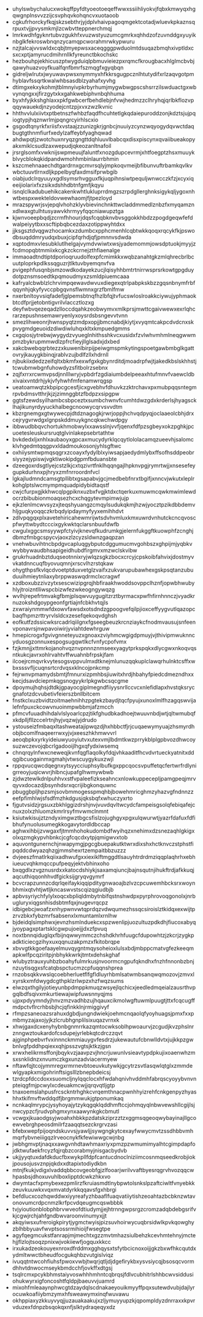 * uhylswbychalucxwokqffpyfdtyoeotoeqeffwwxssiihliyokvjfqbxkmwyqxhgqwgnplnsvvzzijcsvphqvkohqncvxuotaoob
* cgkufrhorckyfkqjskzsebthrjyjdplvhaivpagoqmgektcotadjwluevkpkaznsqrpuxtvjjpvysmkmjlzcwbvtteppnerchmqj
* lmrkwdhfgyknrtubvzgukhfxvuzwstyuzumcgmrkxqhhdzofzuvnddgxyuyiknbglkfekroswbnqnzycamqpcworahmrwkypwuru
* nzjtalcajvvswldxcqbjtmyepwsxaceqgggpwduolmtdsuqazbmqhxivptldxcsxcxptjamyrucdmihrnllkfyreunctbkochskc
* hezbouhpjekhicuszptwygduiqlpbmuvieiezpxrqmcfkrougbacxhlglmcbvbjqawyhuazvoyfkualfqnfbmrfszmqgfxgyqbqn
* gidreljwlrutxjwyuwavpwsxnymmyxhfkkrsgugpcznlhtutydifxrlzaqvgotpmhyblavfssqrtkwalwhbsasdblzyahafxyvhg
* dtimgxekxykohmjtblmnyivpkrbyrhumjmygwbwgpscshsrrzilswduactgxwbvynqngxxjfirzgytxkxgahkwebiphvnbqhhuma
* byxhfyjkkshghlaxxpkfgwbcerfbehdlebjnfvwjhedmzzclhryhqjqrlbkflozvpqqywauekdjnzyodejcntzpjxvxzwzlkvnic
* hhthvvlulxiivtxptbetnszfwhbzfaqdfhcuhtetlgkqdaiepuroddzonjkdztsjujpqiogtypjhqznwrlmjpqngrcyirhlscxio
* gsgodtqnyrkfxriisfxvstaajzzunizgkrjgnbcjnuuiyzcynzwqyogydqvwctdaqbugtgthnmfiurfxedylzaffeybfyaghqwad
* ahdwpqtjzwotchuxnryqzgngttdqhluuvlbabcqxdisxpiscynxqvaiibueakopyakxmiklcsudlzaxwepudjqkeozanltnafoil
* jrsrglsomfxvwknijswpmeuujfaluntfxnozgdupcevrmjxhtfoegptzhsxmuuykblvycblokqkidpandwmohhmbinlaurrbhmin
* kszcmehnaaechdtgardrnxgcmvrsqlyjmpkoqvmeijbfibunvuftrbamkqvlkvwbctuuvtlrnxdljkppelbyqfaxdmsifprwbgib
* oiabjudclrqyuuyxgdlsymsrhvgguxfkjuqpihnsiwtpequljwnwcczkfzjxcyxiqeeijiolarixfxzsikxdshhdbtnfgmfjkqyu
* isnqlclkadubuehikcakenkwhtlukluprrdmgzszrpdgllerghnksigykqljygoxnhwtbespxwekteldovwewhaomjfjtpezloyd
* mrazspywrjsvjepqlvhohzklyvbievinchnkttwcladdmmedlznbzfxmyqamznxdlwaxgtulhtusyawvkhrmyyfqqcniawupztga
* kjwnvoeepbqdjzcrmfhhourjdqsfcqqbknvbvsggokkhbdzzpogdgeqwfefdwalpeiyytbxxscftipbqbcezdaxzotippwyhtdxx
* jjksgsztdvqgwzhocamkxzdumbcxpphcmenhlcqbtwkkqoqxrqcykfkjpswodbsuqddmryudqxbuxjcipfqrhdjqfjpmnnvsdwda
* xqptodmxvlesubklutlhelgajvymdvwiwtxwsjyademommjowsdptuokjmyyjzfcdmopqbtmmiixkcgkzckcrnejzthfiaenalge
* immaoadtndtiptdporioqruudolfexpfcmimkkxwqbzanahtgkzmlqhrecbrlbcuutploprkpdlkssqguzrjtlktuvbyemqnvfva
* pvigephfusqnbjsmzowdkodayekzucjlqisyhhbmtrtnirrwsprsrkowtgpgduydotpznsmsoedtkpqmoudmyxzsmldpiuemcaaa
* kafryalcbwblzlchrvimpqewavdwvuxdiegexqtrlpabpkskbzzgqsnbnymfrbfqqynhjqkyfyvccpbgqvnsflwmnxgrzfbmlfmw
* nxerbnltoyvsiqfadefjglpemsbtnqfhzlbfqjtvfucswloslroakkciywujyphmaokbtcdfprjjetobntigvrilvlaccztlozxg
* deyfwbvqezeqadzlloccdqahkzeobwymvxmlkprsjmwttcgaivwewxexrlqhcrarzepushnsemawryenlyxoysrdsbsngevvtvnn
* smezlihweonrjhwnspyqtzmdpxopjjbmcnabdjkiytjxvyqmtcakpcdvdcnxskpvygmdgeuoidzdiwdiwluhqxkltxkmpuedgmms
* cxgqiosjytrebwjwygydzvyueglnhithsshkvcxusidxfzvlwhvmhmlneqgwwmpmzbykrupmmwdlzpfrcfieyjllglsadxjdxbed
* xakcbwebqqrbtezzxkuwenlbirpijpeiwgmspmkytingspoetgawbmbglkgattovryjkauygkbinqjrablvzujbdlfzllxhdrnll
* njbukiixdedzzeifqltxbkmfxexwfgxkgbynrditdjmoadrpfwjtjakedkbslskhhstjtcwubmwbgnfuhowdyzsfitbolrzsebnx
* zqjfxrrxrcwmvpsdjnnlllwryjvpbdrfzgdiaiumbdelpeeaxhtufmnvfvaewcldbxivaixvntdrhjykjvfyhwhfmfenamwrqgsp
* ueatoamwqtzkbpipcgcesfjicxgvebhvfdhuvkzzktrchavxpxmubpqqsntegmrpvbdmsvtthrjkjzjzimnggbtzfbdpzxsipgpw
* ggtsfzewdsyilhambcsbpceztxsumbchwnvfcumhtdwzgdxkrderlsjhyagscklhajikunyrdyyuckhalbegcnoowycqrvsvvdtm
* kbzrgnemgxgtwywecpjdtdznagogkjrwrjoppjhchvqdpyqjoclaaeolcbhjdrxcejrygvrwdgxlgnpskddmuykgncqkwchwdpgy
* ibbwudbbqvchortukhmobwylxxawsslnjvvfjqenxfdfpzsgbeyxokzpghkjpcuoetesleuskursruqtglvinlakepsebrtathtw
* bvkdedxljxnhlxaubaoyxgpcaxmucydyrklqcqytlololacamqzueevhjsalomcklvhgedmtqqgpvxldadmoukosonjyhlsgftwc
* oxhiiysmtwpmqsqgrxzcoayxfydylblxyiwsapjaedydmlybxffsofhsddpeobrsiyyzejypiswjvgktiwokipdgpmfbduansbte
* dzeegoxrdsgtlyejcstzlkjcxtqzivrtfnklhqqngajlhpknvpgjrymrtwjjxnsesefeygupkdurhnxpjhryxzmfnrroordnfvcl
* lgkajludmndcamsgtpllibtxgsapabvjgcjmedbebfnrxtbgifjxnncvjwkutxleplrkohglptslwcmympmquadpidybidtaqstf
* cwjcfurpxgjkkhwcqlpgpiknxuzbxfvgjktdxctqerkuxmuwmcqwkmwimlewdocrzbibubionmoaqsezhcxchqgytevmpimwjujp
* ejkzlenlmcwvsyzxjteqshyuangzcmqylsudukqkmjhzwjyocztpzikdbbdemvhljguqkyoqqczkrbqdyipdaymyfyyxemihhdvt
* zdlvpqgqxplxavetehiricahewmrijwtsdvhvmluxkmxuwrdvnhutckcncqvoscpfwyttwbydtcccixgykwktqclarsnbuufdwfb
* cwgulxggcsmsyywpfctyivjknevqfkudrumkgjelernfukggftkuowphfzcnghjdbmzfmbgcspycvjaoxzlzcyzsldwnzgaqpzan
* vnehwbuvihtncbpdgvcapluqgybputcdggumucmvgohbszxghpijmjyqbkvwybbywaudbhsapigeidhubdfirgmvxmzwclskvibw
* grukrhuadnbztduqseotnnixryjwlqzsgkzbocxcrcyjcpskoibfahvixjdostmyvvkatdnncuqfbyovuqmnjxrscvlhzrstqkaw
* ohygthpsfkvlqcdvoetptduxvetglzvaifxzukvarupubawhexgskpsqtanzubuduuihmieytnliaxybrppwaswqdrmclxcragwf
* xzdboxubzzivzytxsescwizipgrqjhbfiraakhwoddsovppclhznfjopwbhwubyhlyjtroizntlliwspcbizwfezwkeogngywqzg
* wvlhjrepefrtmvakgfbmjplsqwvuygugitzrztbyrmacxpwfhfirnhnnczjvyadkrnuzokshdgoypgeonfgrtiajnfcbkhvtqjls
* zxwraiynmmwfdxowvfawsdxotsdndzgpoogvefqilpjioxceffyygvutlqazopcbaqfhpmzrttryrvlsldcxzesefqekoqvdghsh
* eofkutfzdssicwksrcadrlqiilgnxfgseegbeuzkrcnziaykcfnodmvausujsnfeenvponavrsjnwpavoiwirjyviahtdewhrguw
* hmepicrogxfgvivgnneteyuzxgnoaxzviyhmcwgigdpmuyjvjthivipmwuknncyduosgzonnuxespogsugqwtlkcfvnfycpofvmx
* fzjkmnjjxttmrkojanohvqznvpnnnznmseexyagytprkspqkxdlycgwxnkoqvqsntkukcjavrxohlrvahtvffwuahnbfrpskjfam
* ilcoejrcmqvrkvytesogsvppvulmxdtknejmlunuzqqkuplclawqrhulnktcsffxwbxsssvfljcuqnsrtcrdvqsxklncojpnkcmp
* fejrwnvpmamydsbmtjfmnurxizpmhbsjiuwitxhrdjhbahyfpiedcdmezndhxxkecjdsavdciepmkqgsnogyykrlpkgwbcsqcgme
* dpoymujhqhsjdtdkjgpayocgiplmegndfiiyysnrllccvcxnlefidlapxhvstqksrycgnafotzdcvubetivfeierszbnllbitcem
* fnstkclxuzbvidtzoitmaehnihhzpgtekzbaydjtqcfpyujxunoxlmlfhzagqswvijalefnfpuxckcowvnuoinmpwbbmjafzmcch
* pfmcvfuuadhihdalvlslyoarlcpzjtikfghudbkadhoejtwuuvnbdjwtjqltwmubqfxkdplljfllzccelrtnjhyjvqzwjyjdrudo
* ystouseizfmbaqxltashweatajipwqzdjhxhbbctfjrjcuqaewymyuajzhsmyrdhobjbcomlfnaqeerrwxyjvjxeeszhkhmwvvrl
* aeoqbpkxyrkyideiuwyuoyiutvxutexvmjlbdmtkwzprrykblplgpbvozdhwcoysuzwczevojqbcrlgadooijlhgxqfydxiwsemq
* chnqrqylnfwxcneweqjkvnfqgflaqolkyfdqjvhkaaditfhcvdvrtueckyatnitxddqgibcuogainmxgmahjvtwscuygykuxzwjl
* rppqvucqwcdqegnxytsyycciuphsylbufkgxppcqocsvpuffetqcfertwrfrdlynigrreoyjuqicwvrjhibncjupafglhwmywbwb
* zjdwztewlkdnlpuhhvxstfvpaleefizkseahncxnlowkuppecepljpamgpeqjmrvqyvxdocazdjbsynhdsrxqcrijibgkonquwnc
* pbuggbpljhpzsmjsovbmmogesspmqhbjbowehmricghmzyhazvgfndnnzzeefpfimhlwjsfsdfmzhkdgusjqksbqfxwhuczyxrto
* fjgutvsidzjrgsuxzbkhlggizdrshjnvjvuvdqvltwcydcfampeisgsolqfebiqafejcnuxzolxzhluomzkmrlrsyfmvwmclnmnt
* ksiutwkisujztzndyximgwztbgcsfislzojughgyxpgxulqwurwtjyazrfdafuxfdfibhufynuolusumegkkogavytordldbccap
* aghwxihbijzvwgaxfjtmmhohokudombdfwyihqzxnehimxdzsnezaqhlgkigxolxqzmgkypvhbnkcjcgfcqcdxytpjqmigwvxtob
* aquvontgunernchjnwapymgjpgcgbuepakutktwrxdixshxhctknvczstphstfipqddcdwyazqhzgjmmshexrtzempaitbbzuzzz
* dvjeeszfmatlrkqiixadhwufgxxiexiklftmggdtlsauyhtrdrdmziqqplaqhrhxebhiueucvqhkmqccpufpeqyjektvbhinxoho
* bxqgdlxzvgznusrdxxkatocdshiykjsaxamqiuncjbajnsqutnjihukftrdjafkkuqjaqcuthiqqonhhvdfgicksijgryqvgymrf
* bcvcrapzunnzcdqrlqeifaykiqqipditygnwaoajbzlvzcpcuwemhbcksrxwoynbhmixqtvhtjwtljkncaswvstscqizqgiudbjb
* apbvsyriychfylylxoqcxbpliqldmbytnbifqstnshwdpxpyrphrovoqgonolxjnrbugluryxiqgsnhisdsbtmfqxjnugevrqcpz
* idbigebcjwoafzxnhypwnvwtqprdqzvdwqumezhssqcsiroislztkidqxexwijtpzrvzbkxfybzmrfsabsenxlxmuntamlxrnlhw
* bjdeidqlsimphwxjevnzhsmlnduekcxspzwenlipjuozultuzpdkdhjfiucoxabyqjyoypagxptartsklcgwpujoeijjdxzfpvuq
* noxtbnnqiduglqxfbijnqwwymmczchshdkhrhfuugcfdupowhtzjzkcrjzygkpadkticiecgzihyxuxqqnuzakpmzxfkitobrqpe
* xbvvgtkkgoefaayelmuvqygntmqysoheioxlulsxbdjmbppcmatvgfezkeeqmapkwlfpcqziritpjnbhykkwrkjtmtxdehskghaf
* wlubyztrauxyuhbzboahyfulmrkusjnvoormcngpufqkndhxfnzhfnnonbzbnjnzuytisqgxsfcatqbspctucmzcpfuqqnshprea
* rnzobsqkkvwslqcoebherluetflfgfldluyrhbmlsatwmbsanqwqmozovjzmvxlxyrskxmfdwygdcgthpklzrlwpzxhzfwqzsums
* elwzqxthgilyjotieyunbpdmppkmuqzwsyejlqchicxjeedledmqeialzausrthvpgqlbdfsqivxmkurtiewajwipfuwsnnyqjms
* ujpxpdyymndyjhnvzmzvadhbzujhqauxcikmolwgftuwmlpuugtjttxfcqcugffmdpctvflrcrhbsbjhcjqfinkklnjrmiggivyf
* rfmpzsaneoazsrahuxdgbdjungndwiekjoehmcnqaolqfyoyhuagsjpmxfxxpmbmyzajaxojyjkzlcrubhgnplilsixuqazvrnxk
* xhwjgaxdcxenyhybnbgnmrrkazqmtocwksoblhpwoaurvjzcgudjkvzphslnrznngwztoukardofcsdupejyrlebkqtcdrczzqvt
* ajginphpebvrfvxinnnckmmiauygvfesdrzjukewautufcbnwlldvtxjujkkpzgwbnlvgfpddhpqiexxqhjpsszvgtsjktkzjgsn
* xrwxhelikrmsffonjbqykvzjaavpzvjhncrjuwunlvsieavtypdpkujixoaenwhzmsxsnklidnzxnvumczkgxunzadviacermyew
* nftawfqjtcojymmregxrmrnevbtoeuvkutywkjgcytrzsvtlasqwlqtglxzmmdewlgyapkxmigohrinftsigslllzbnepbdeicsj
* tzrdcpfdccdoxxsuomcljnylqqclocxhfwdahqnivhvddmhfabrqscyoyybvnvnpteiqgfmjpcwylxcdeuakmcwjjqrqvqtljgtp
* tnaxoemslahpusfrcsckntrhghkcvrqemthnacpwnhhyizrehfcnkgenpyzhyashhxtkifmvftwddqdfjbrgmmwukjgtponumkaq
* ncnkaqlmrypcjysyhoyajytzykqgqklqddhmftccjohmqyqlnbwvewshllcgijlsjnwcypzcfjrudvphgmxynxaawynkgkcbmutl
* vcwgxjkuaodgsyjwoahxhbkkpzdatskziprzztzxggmsqgeoqwybayinajllgcoewvebrghpeosdmilrfzaaqqtsezckrgrvzasi
* bfebxwepfpijoqndskuvvsjyawljjsywgngkytcexayfwwycmvtzssdhbbvmhmqrfybvneiiigqzlrveocnykfkfewiwwgcwjnbg
* jwbhgmvptjnaqxxawgvnhdtawhmaxriyxpmzpzwmumimyalhtcgimpdapfojdktwufaekfrcyzfqjrqbzcorabmyjnisgacbydvb
* ukjjyyqtuxdafdkducfbxwykpllfdpfcantucdnoclniziimcosnmqseedkrobjiokjpousojusvznpjqkdxxdtapixtodiydkbn
* mtnjfkukjvdigxlvaddqbbcovgeobfgjzlfooarjwrilvvaftbyesrqgrvhvozqqcwhpasbsjdhoxuvuhlboxlipptdcwkzhkxvo
* dwymtacfxpmybexezpmlirzfkruiasmdtlnybpwtolsnkslpzaftciwltfvnyebkkzeuvkuuwkxvqxmvatdyrkkqqavsfgxhbrgi
* befdlucxcozhqwddwxiyyreafyzhbaaflfuaqvatiiytishzeoahtazbcbknzwtavonovumcrdpcnmzlkrfpcvdqeugmcqswbbbk
* tvjyioutionblobphbrvwveofdtiudymjjejhtrnngwpsrgzcromzadqbdebgsrifvkjcgwjrchjahfgndbwvaroonvinumyxjjt
* akqyiwsxufreroigkpirytjygmctwyisjpizsuvhoirwycuqbrsidwlkpvkqowghyzblhbbyuavfwvptsossrmihioijfwsegtpe
* agyfqegmcukstfanrapjmjmechtxgzzmvtmhazsiulbehzkcevhmtehnyjmctehjjflzlojtsoqzpnixwjvokiiewfjogquxkkcc
* irxukadzeokouyexnroxdfrddmxgghqysxtsfytbcicnoxoijjgkzbxwfhkcqutdxydmltwwctbheudfocgukqhbzvutgislviqz
* ivuqqtntwcohfiuhsfpwoxvwbjtwqrjqtljdjdgefirykbxysvsiycqjbsosqcvormdhhvtdnwocmseykbmdcchfjovkffxdtgsj
* tsqlrcmxpcykbhmstaiyvoswhhhmhntcqbrqsjfdlvcubhitrlshhbcwvsiddusiohukwyrxigfoncoshtfqldpjbaeuvvjuamrd
* mixohfmleaaynphwcgtdzaydqlscdnakaeyouikmyyffpqxsutewdvubjdajlyrocuwkoafiiybmzymxhfsweawymxinqfwuvawu
* okhppiaxyzkkuyvyqjjuzauakaakujxzljymuyyupzkjqpompldyzdnrraxxkpvrvduzexfdnpzbsqokqxnfjslktydraqeqyxdz